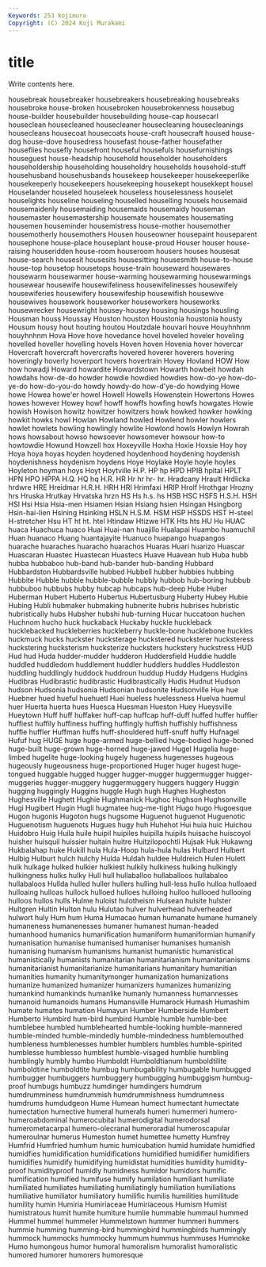 ```yaml
---
Keywords: 253 kojimura
Copyright: (C) 2024 Koji Murakami
---
```


# title

Write contents here.



housebreak housebreaker housebreakers housebreaking housebreaks housebroke house-broken housebroken housebrokenness housebug
house-builder housebuilder housebuilding house-cap housecarl houseclean housecleaned housecleaner housecleaning housecleanings
housecleans housecoat housecoats house-craft housecraft housed house-dog house-dove housedress housefast
house-father housefather houseflies housefly housefront houseful housefuls housefurnishings houseguest house-headship
household householder householders householdership householding householdry households household-stuff househusband househusbands
housekeep housekeeper housekeeperlike housekeeperly housekeepers housekeeping housekept housekkept housel Houselander
houseled houseleek houseless houselessness houselet houselights houseline houseling houselled houselling
housels housemaid housemaidenly housemaiding housemaids housemaidy houseman housemaster housemastership housemate
housemates housemating housemen houseminder housemistress house-mother housemother housemotherly housemothers Housen
houseowner housepaint houseparent housephone house-place houseplant house-proud Houser houser house-raising
houseridden house-room houseroom housers houses housesat house-search housesit housesits housesitting
housesmith house-to-house house-top housetop housetops house-train houseward housewares housewarm housewarmer
house-warming housewarming housewarmings housewear housewife housewifeliness housewifelinesses housewifely housewiferies housewifery
housewifeship housewifish housewive housewives housework houseworker houseworkers houseworks housewrecker housewright
housey-housey housing housings housling Housman houss Houssay Houston houston Houstonia
houstonia housty Housum housy hout houting houtou Houtzdale houvari houve
Houyhnhnm houyhnhnm Hova Hove hove hovedance hovel hoveled hoveler hoveling
hovelled hoveller hovelling hovels Hoven hoven Hovenia hover hovercar Hovercraft
hovercraft hovercrafts hovered hoverer hoverers hovering hoveringly hoverly hoverport hovers
hovertrain Hovey Hovland HOW How how howadji Howard howardite Howardstown
Howarth howbeit howdah howdahs how-de-do howder howdie howdied howdies how-do-ye
how-do-ye-do how-do-you-do howdy howdy-do how-d'ye-do howdying Howe howe Howea howe'er
howel Howell Howells Howenstein Howertons Howes howes however Howey howf
howff howffs howfing howfs howgates Howie howish Howison howitz howitzer
howitzers howk howked howker howking howkit howks howl Howlan Howland
howled Howlend howler howlers howlet howlets howling howlingly howlite Howlond
howls Howlyn Howrah hows howsabout howso howsoever howsomever howsour how-to
howtowdie Howund Howzell hox Hoxeyville Hoxha Hoxie Hoxsie Hoy hoy
Hoya hoya hoyas hoyden hoydened hoydenhood hoydening hoydenish hoydenishness hoydenism
hoydens Hoye Hoylake Hoyle hoyle hoyles Hoyleton hoyman hoys Hoyt
Hoytville H.P. HP hp HPD HPIB hpital HPLT HPN HPO
HPPA H.Q. HQ hq H.R. HR Hr hr hr- hr.
Hradcany Hrault Hrdlicka hrdwre HRE Hreidmar H.R.H. HRH HRI Hrimfaxi
HRIP Hrolf Hrothgar Hrozny hrs Hruska Hrutkay Hrvatska hrzn HS
Hs h.s. hs HSB HSC HSFS H.S.H. HSH HSI Hsi
Hsia Hsia-men Hsiamen Hsian Hsiang hsien Hsingan Hsingborg Hsin-hai-lien Hsining
Hsinking HSLN H.S.M. HSM HSP HSSDS HST H-steel H-stretcher Hsu
HT ht ht. htel Htindaw Htizwe HTK Hts hts HU
Hu HUAC huaca Huachuca huaco Huai Huai-nan huajillo Hualapai Huambo
huamuchil Huan huanaco Huang huantajayite Huanuco huapango huapangos huarache huaraches
huaracho huarachos Huaras Huari huarizo Huascar Huascaran Huastec Huastecan Huastecs
Huave Huavean hub Huba hubb hubba hubbaboo hub-band hub-bander hub-banding
Hubbard Hubbardston Hubbardsville hubbed Hubbell hubber hubbies hubbing Hubbite Hubble
hubble hubble-bubble hubbly hubbob hub-boring hubbub hubbuboo hubbubs hubby hubcap
hubcaps hub-deep Hube Huber Huberman Hubert Huberto Hubertus Hubertusburg Huberty
Hubey Hubie Hubing Hubli hubmaker hubmaking hubnerite hubris hubrises hubristic
hubristically hubs Hubsher hubshi hub-turning Hucar huccatoon huchen Huchnom hucho
huck huckaback Huckaby huckle huckleback hucklebacked huckleberries huckleberry huckle-bone hucklebone
huckles huckmuck hucks huckster hucksterage huckstered hucksterer hucksteress huckstering hucksterism
hucksterize hucksters huckstery huckstress HUD Hud hud Huda hudder-mudder hudderon
Huddersfield Huddie huddle huddled huddledom huddlement huddler huddlers huddles Huddleston
huddling huddlingly huddock huddroun huddup Huddy Hudgens Hudgins Hudibras Hudibrastic
hudibrastic Hudibrastically Hudis Hudnut Hudson hudson Hudsonia hudsonia Hudsonian hudsonite
Hudsonville Hue hue Huebner hued hueful huehuetl Huei hueless huelessness
Huelva huemul huer Huerta huerta hues Huesca Huesman Hueston Huey
Hueysville Hueytown Huff huff huffaker huff-cap huffcap huff-duff huffed huffer
huffier huffiest huffily huffiness huffing huffingly huffish huffishly huffishness huffle
huffler Huffman huffs huff-shouldered huff-snuff huffy Hufnagel Hufuf hug HUGE
huge huge-armed huge-bellied huge-bodied huge-boned huge-built huge-grown huge-horned huge-jawed Hugel
Hugelia huge-limbed hugelite huge-looking hugely hugeness hugenesses hugeous hugeously hugeousness
huge-proportioned Huger huger hugest huge-tongued huggable hugged hugger hugger-mugger huggermugger
hugger-muggeries hugger-muggery huggermuggery huggers huggery Huggin hugging huggingly Huggins huggle
Hugh hugh Hughes Hugheston Hughesville Hughett Hughie Hughmanick Hughoc Hughson
Hughsonville Hugi Hugibert Hugin Hugli hugmatee hug-me-tight Hugo hugo Hugoesque
Hugon hugonis Hugoton hugs hugsome Huguenot huguenot Huguenotic Huguenotism huguenots
Hugues hugy huh Huhehot Hui huia huic Huichou Huidobro Huig
Huila huile huipil huipiles huipilla huipils huisache huiscoyol huisher huisquil
huissier huitain huitre Huitzilopochtli Hujsak Huk Hukawng Hukbalahap huke Hukill
hula Hula-Hoop hula-hula hulas Hulbard Hulbert Hulbig Hulburt hulch hulchy
Hulda Huldah huldee Huldreich Hulen Hulett hulk hulkage hulked hulkier
hulkiest hulkily hulkiness hulking hulkingly hulkingness hulks hulky Hull hull
hullaballoo hullaballoos hullabaloo hullabaloos Hullda hulled huller hullers hulling hull-less
hullo hulloa hulloaed hulloaing hulloas hullock hulloed hulloes hulloing hulloo
hullooed hullooing hulloos hullos hulls Hulme huloist hulotheism Hulsean hulsite
hulster Hultgren Hultin Hulton hulu Hulutao hulver hulverhead hulverheaded hulwort
huly Hum hum Huma Humacao human humanate humane humanely humaneness
humanenesses humaner humanest human-headed humanhood humanics humanification humaniform humaniformian humanify
humanisation humanise humanised humaniser humanises humanish humanising humanism humanisms humanist
humanistic humanistical humanistically humanists humanitarian humanitarianism humanitarianisms humanitarianist humanitarianize humanitarians
humanitary humanitian humanities humanity humanitymonger humanization humanizations humanize humanized humanizer
humanizers humanizes humanizing humankind humankinds humanlike humanly humanness humannesses humanoid
humanoids humans Humansville Humarock Humash Humashim humate humates humation Humayun
Humber Humberside Humbert Humberto Humbird hum-bird humbird Humble humble humble-bee
humblebee humbled humblehearted humble-looking humble-mannered humble-minded humble-mindedly humble-mindedness humblemouthed humbleness
humblenesses humbler humblers humbles humble-spirited humblesse humblesso humblest humble-visaged humblie
humbling humblingly humbly humbo Humboldt Humboldtianum humboldtilite humboldtine humboldtite humbug
humbugability humbugable humbugged humbugger humbuggers humbuggery humbugging humbuggism humbug-proof humbugs
humbuzz humdinger humdingers humdrum humdrumminess humdrummish humdrummishness humdrumness humdrums humdudgeon
Hume Humean humect humectant humectate humectation humective humeral humerals humeri
humermeri humero- humeroabdominal humerocubital humerodigital humerodorsal humerometacarpal humero-olecranal humeroradial humeroscapular
humeroulnar humerus Humeston humet humettee humetty Humfrey Humfrid Humfried humhum
humic humicubation humid humidate humidfied humidfies humidification humidifications humidified humidifier
humidifiers humidifies humidify humidifying humidistat humidities humidity humidity-proof humidityproof humidly
humidness humidor humidors humific humification humified humifuse humify humilation humiliant
humiliate humiliated humiliates humiliating humiliatingly humiliation humiliations humiliative humiliator humiliatory
humilific humilis humilities humilitude humility humin Humiria Humiriaceae Humiriaceous Humism
Humist humistratous humit humite humiture humlie hummable hummaul hummed Hummel
hummel hummeler Hummelstown hummer hummeri hummers hummie humming humming-bird hummingbird
hummingbirds hummingly hummock hummocks hummocky hummum hummus hummuses Humnoke Humo
humongous humor humoral humoralism humoralist humoralistic humored humorer humorers humoresque
